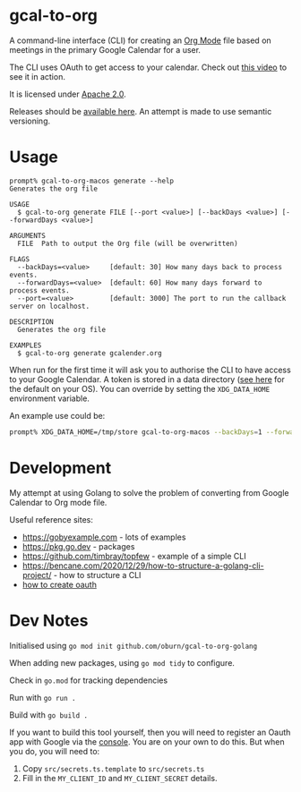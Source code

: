 # gcal-to-org
A command-line interface (CLI) for creating an [Org Mode](https://orgmode.org/) file based on meetings in the primary Google Calendar for a user.

The CLI uses OAuth to get access to your calendar. Check out [this video](https://youtu.be/mEgzs_NfEyw) to see it in action.

It is licensed under [Apache 2.0](LICENSE).

Releases should be [available here](https://github.com/oburn/gcal-to-org/releases). An attempt is made to use semantic versioning.

# Usage

```
prompt% gcal-to-org-macos generate --help
Generates the org file

USAGE
  $ gcal-to-org generate FILE [--port <value>] [--backDays <value>] [--forwardDays <value>]

ARGUMENTS
  FILE  Path to output the Org file (will be overwritten)

FLAGS
  --backDays=<value>     [default: 30] How many days back to process events.
  --forwardDays=<value>  [default: 60] How many days forward to process events.
  --port=<value>         [default: 3000] The port to run the callback server on localhost.

DESCRIPTION
  Generates the org file

EXAMPLES
  $ gcal-to-org generate gcalender.org
```

When run for the first time it will ask you to authorise the CLI to have access to your Google Calendar. A token is stored in a data directory ([see here](https://oclif.io/docs/config) for the default on your OS). You can override by setting the `XDG_DATA_HOME` environment variable.

An example use could be:

```bash
prompt% XDG_DATA_HOME=/tmp/store gcal-to-org-macos --backDays=1 --forwardDays=1 /tmp/org.org
```

# Development

My attempt at using Golang to solve the problem of converting from Google Calendar to Org mode file.

Useful reference sites:

- <https://gobyexample.com> - lots of examples
- <https://pkg.go.dev> - packages
- <https://github.com/timbray/topfew> - example of a simple CLI
- <https://bencane.com/2020/12/29/how-to-structure-a-golang-cli-project/> - how to structure a CLI
- [how to create oauth](https://pkg.go.dev/golang.org/x/oauth2@v0.0.0-20210402161424-2e8d93401602/google#hdr-OAuth2_Configs)

# Dev Notes

Initialised using `go mod init github.com/oburn/gcal-to-org-golang`

When adding new packages, using `go mod tidy` to configure.

Check in `go.mod` for tracking dependencies

Run with `go run .`

Build with `go build .`

If you want to build this tool yourself, then you will need to register an Oauth app with Google via the [console](https://console.cloud.google.com/getting-started). You are on your own to do this. But when you do, you will need to:
1. Copy `src/secrets.ts.template` to `src/secrets.ts`
2. Fill in the `MY_CLIENT_ID` and `MY_CLIENT_SECRET` details.
